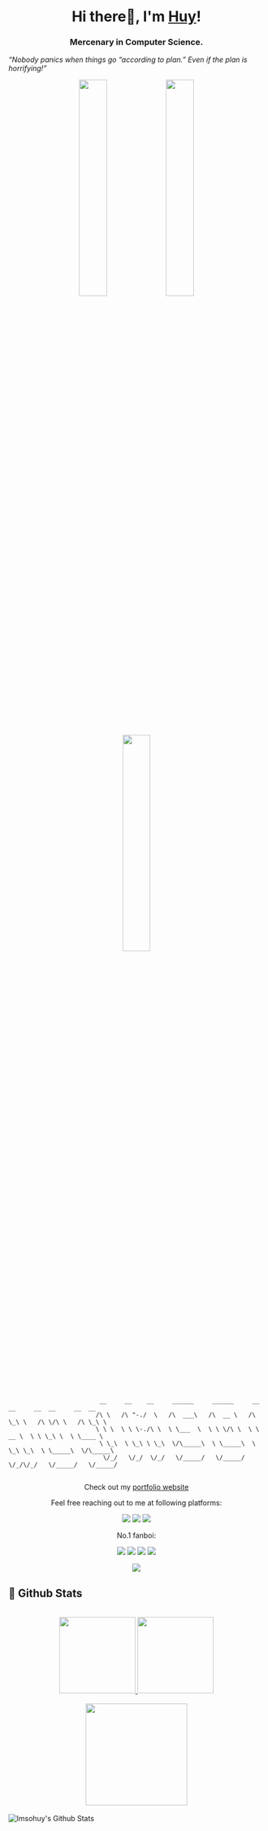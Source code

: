 <h1 align="center">Hi there👋, I'm <a href="https://github.com/imsohuy">Huy</a>!</h1>
<h3 align="center">Mercenary in Computer Science.</h3>
<i align="center">“Nobody panics when things go “according to plan.” Even if the plan is horrifying!”</i>
<!-- <p align="center">
  <img width="50px" height="50px" src="https://i.pinimg.com/736x/54/12/11/541211d3d6faf98854cb9b3da2373c4e.jpg">
  <img width="50px" height="50px" src="https://i.pinimg.com/originals/57/64/32/576432ab92e270631eaab49f5a78f355.png">
  <img width="50px" height="50px" src="https://upload.wikimedia.org/wikipedia/vi/b/b7/Nyan_Cat_250px.png">
  <img width="50px" height="50px" src="https://encrypted-tbn0.gstatic.com/images?q=tbn:ANd9GcRbsCP4DoOEZNynDH8QHp5f9Ooe2Z-WnsUIUA&usqp=CAU">
  <img width="50px" height="50px" src="https://i.pinimg.com/originals/08/f0/ec/08f0ec9f38f376d384d9ddafd3e574d2.jpg">
</p> -->

<p align="center">
  <img width="33%" src="https://user-images.githubusercontent.com/38663450/137963888-a2a171ae-5837-43f7-9866-4866f1371586.gif">  
  <img width="33%" src="https://user-images.githubusercontent.com/38663450/137963888-a2a171ae-5837-43f7-9866-4866f1371586.gif">  
  <img width="33%" src="https://user-images.githubusercontent.com/38663450/137963888-a2a171ae-5837-43f7-9866-4866f1371586.gif">  
</p>

```
                         __     __    __     ______     ______     __  __     __  __     __  __    
                        /\ \   /\ "-./  \   /\  ___\   /\  __ \   /\ \_\ \   /\ \/\ \   /\ \_\ \   
                        \ \ \  \ \ \-./\ \  \ \___  \  \ \ \/\ \  \ \  __ \  \ \ \_\ \  \ \____ \  
                         \ \_\  \ \_\ \ \_\  \/\_____\  \ \_____\  \ \_\ \_\  \ \_____\  \/\_____\ 
                          \/_/   \/_/  \/_/   \/_____/   \/_____/   \/_/\/_/   \/_____/   \/_____/ 
                                                                              
```

<p align="center">Check out my <a href="https://github.com/imsohuy">portfolio website</a></p>

<p align="center">Feel free reaching out to me at following platforms:</p>

<p align="center">
  <a href="https://github.com/imsohuy"><img src="https://img.shields.io/badge/GitHub-b967ff?style=for-the-badge&logo=github&logoColor=white"></a>
  <a href="https://www.instagram.com/tomorrow.huuhuy/"><img src="https://img.shields.io/badge/Instagram-01cdfe?style=for-the-badge&logo=instagram&logoColor=white"></a>
  <a href="https://imsohuy.notion.site/fe257eac3e47483aaacbea1325beeff4?v=0ea774cef23e46b781f16036b30407f7">
  <img src="https://img.shields.io/badge/Trade Blog-b967ff?style=for-the-badge&logo=notion&logoColor=white"></a>
</p>

<p align="center">No.1 fanboi:</p>
<p align="center">
  <img src="https://img.shields.io/badge/Android-01cdfe?style=for-the-badge&logo=android&logoColor=white">
  <img src="https://img.shields.io/badge/Windows-b967ff?style=for-the-badge&logo=windows&logoColor=white">
  <img src="https://img.shields.io/badge/Ethereum-01cdfe?style=for-the-badge&logo=ethereum&logoColor=white">
  <img src="https://img.shields.io/badge/Java-b967ff?style=for-the-badge&logo=java&logoColor=white">
</p>

<p align="center"> 
  <img src="https://profile-counter.glitch.me/imsohuy/count.svg" />
</p>

<h2>📃 Github Stats</h2>
<br/>
<diV>
  <div align="center">
     <a href="#">
       <img height="150" src="https://github-readme-stats.vercel.app/api?username=imsohuy&show_icons=true&theme=tokyonight" />
     </a>
     <a href="#"> 
       <img height="150" src="https://github-readme-stats.vercel.app/api/top-langs/?username=imsohuy&layout=compact&theme=tokyonight" />
    </a>
    <br/>
  </div>
  <br/>
  <div align="center">
    <img height="200" src="http://github-readme-streak-stats.herokuapp.com?user=imsohuy&theme=tokyonight"/>
  </div>
  <br/>
  <div>
    <img alt="Imsohuy's Github Stats"  src="https://activity-graph.herokuapp.com/graph?username=imsohuy&theme=material-palenight&hide_border=true"/>
  </div>
</div>
